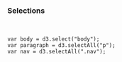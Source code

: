 ###  Selections
&nbsp;

    var body = d3.select("body");
    var paragraph = d3.selectAll("p");
    var nav = d3.selectAll(".nav");
